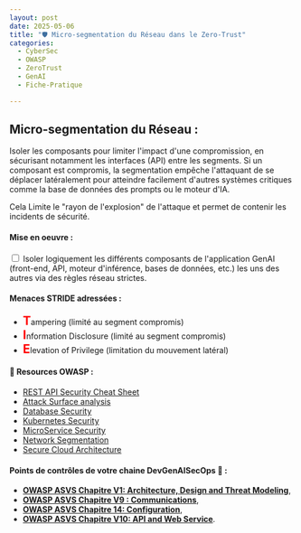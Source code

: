 ```yaml
---
layout: post
date: 2025-05-06
title: "🛡️ Micro-segmentation du Réseau dans le Zero-Trust"
categories:
  - CyberSec
  - OWASP
  - ZeroTrust
  - GenAI
  - Fiche-Pratique

---
```


## Micro-segmentation du Réseau :

Isoler les composants pour limiter l'impact d'une compromission, en sécurisant notamment les interfaces (API)
entre les segments.  Si un composant est
compromis, la segmentation empêche l'attaquant de se déplacer latéralement pour atteindre facilement d'autres systèmes
critiques comme la base de données des prompts ou le moteur d'IA.

Cela Limite le "rayon de l'explosion" de l'attaque et permet de contenir les incidents de sécurité.

#### Mise en oeuvre :

<input type="checkbox" id="task4" name="task4" value="Micro-segmentation"> Isoler logiquement les différents composants de l'application GenAI (front-end, API, moteur d'inférence, bases de données, etc.) les uns des autres via des règles réseau strictes.<BR>

#### Menaces STRIDE adressées :

* <span style="color: red; font-weight: bold; font-size: 150%;">T</span>ampering (limité au segment compromis)
* <span style="color: red; font-weight: bold; font-size: 150%;">I</span>nformation Disclosure (limité au segment compromis)
* <span style="color: red; font-weight: bold; font-size: 150%;">E</span>levation of Privilege (limitation du mouvement latéral)

#### 📖 Resources OWASP :

* [REST API Security Cheat Sheet](https://cheatsheetseries.owasp.org/cheatsheets/REST_Security_Cheat_Sheet.html)
* [Attack Surface analysis](https://cheatsheetseries.owasp.org/cheatsheets/Attack_Surface_Analysis_Cheat_Sheet.html)
* [Database Security](https://cheatsheetseries.owasp.org/cheatsheets/Database_Security_Cheat_Sheet.html)
* [Kubernetes Security](https://cheatsheetseries.owasp.org/cheatsheets/Kubernetes_Security_Cheat_Sheet.html)
* [MicroService Security](https://cheatsheetseries.owasp.org/cheatsheets/Microservices_Security_Cheat_Sheet.html)
* [Network Segmentation](https://cheatsheetseries.owasp.org/cheatsheets/Network_Segmentation_Cheat_Sheet.html)
* [Secure Cloud Architecture](https://cheatsheetseries.owasp.org/cheatsheets/Secure_Cloud_Architecture_Cheat_Sheet.html)


#### Points de contrôles de votre chaine DevGenAISecOps 🎯 :

* [**OWASP ASVS Chapitre V1: Architecture, Design and Threat Modeling**](https://github.com/OWASP/ASVS/blob/v4.0.3/4.0/en/0x10-V1-Architecture.md),
* [**OWASP ASVS Chapitre V9 : Communications**](https://github.com/OWASP/ASVS/blob/v4.0.3/4.0/en/0x17-V9-Communications.md),
* [**OWASP ASVS Chapitre 14: Configuration**](https://github.com/OWASP/ASVS/blob/v4.0.3/4.0/en/0x22-V14-Config.md),
* [**OWASP ASVS Chapitre V10: API and Web Service**](https://github.com/OWASP/ASVS/blob/v4.0.3/4.0/en/0x21-V13-API.md).

